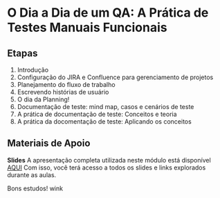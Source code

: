 # O Dia a Dia de um QA: A Prática de Testes Manuais Funcionais

## Etapas

1. Introdução
2. Configuração do JIRA e Confluence para gerenciamento de projetos
3. Planejamento do fluxo de trabalho
4. Escrevendo histórias de usuário
5. O dia da Planning!
6. Documentação de teste: mind map, casos e cenários de teste
7. A prática de documentação de teste: Conceitos e teoria
8. A prática da docomentação de teste: Aplicando os conceitos

## Materiais de Apoio
 
**Slides**
A apresentação completa utilizada neste módulo está disponível [AQUI](https://academiapme-my.sharepoint.com/:p:/g/personal/renato_dio_me/EZn3n5RAgFFJgz1SePsXsxkBivxcAhWx90n9jzvRKFnX2Q?e=019g8H)
Com isso, você terá acesso a todos os slides e links explorados durante as aulas.

Bons estudos! wink